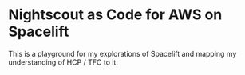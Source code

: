 # Nightscout as Code for AWS on Spacelift

This is a playground for my explorations of Spacelift and mapping my understanding of HCP / TFC to it. 